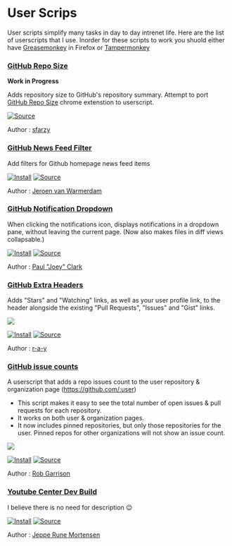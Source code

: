 # User Scrips

User scripts simplify many tasks in day to day intrenet life. Here are the list of userscripts that I use. Inorder for these scripts to work you shuold either have [Greasemonkey](https://addons.mozilla.org/en-US/firefox/addon/greasemonkey/) in Firefox or [Tampermonkey](https://chrome.google.com/webstore/detail/tampermonkey/dhdgffkkebhmkfjojejmpbldmpobfkfo?hl=en)

### [GitHub Repo Size](https://github.com/sfarzy/userscripts/blob/master/GitHub_Repo_Size.user.js)

**Work in Progress**

Adds repository size to GitHub's repository summary. Attempt to port [GitHub Repo Size](https://github.com/harshjv/github-repo-sizehttps://github.com/harshjv/github-repo-size) chrome extenstion to userscript. 

[![Source](https://img.shields.io/badge/-source-blue.svg)](https://github.com/sfarzy/userscripts/blob/master/GitHub_Repo_Size.user.js)

Author : [sfarzy](https://github.com/sfarzy)


### [GitHub News Feed Filter](https://github.com/jerone/UserScripts/tree/master/Github_News_Feed_Filter) 

Add filters for Github homepage news feed items

[![Install](https://img.shields.io/badge/-Install-brightgreen.svg)](https://github.com/jerone/UserScripts/raw/master/Github_News_Feed_Filter/Github_News_Feed_Filter.user.js)
[![Source](https://img.shields.io/badge/-source-blue.svg)](https://github.com/jerone/UserScripts/blob/master/Github_News_Feed_Filter/Github_News_Feed_Filter.user.js)

Author : [Jeroen van Warmerdam](https://github.com/jerone)

### [GitHub Notification Dropdown](https://openuserjs.org/scripts/joeytwiddle/Github_Notifications_Dropdown)

When clicking the notifications icon, displays notifications in a dropdown pane, without leaving the current page.  (Now also makes files in diff views collapsable.)
 
[![Install](https://img.shields.io/badge/-Install-brightgreen.svg)](https://openuserjs.org/install/joeytwiddle/Github_Notifications_Dropdown.user.js)
[![Source](https://img.shields.io/badge/-source-blue.svg)](https://openuserjs.org/scripts/joeytwiddle/Github_Notifications_Dropdown/source)

Author : [Paul "Joey" Clark](https://github.com/joeytwiddle)

### [GitHub Extra Headers](https://greasyfork.org/en/scripts/3139-github-com-extra-header-links)

Adds "Stars" and "Watching" links, as well as your user profile link, to the header alongside the existing "Pull Requests", "Issues" and "Gist" links.

![](https://i.imgur.com/JPYYaRF.png)

[![Install](https://img.shields.io/badge/-Install-brightgreen.svg)](https://greasyfork.org/scripts/3139-github-com-extra-header-links/code/Githubcom%20-%20Extra%20header%20links.user.js)
[![Source](https://img.shields.io/badge/-source-blue.svg)](https://greasyfork.org/en/scripts/3139-github-com-extra-header-links/code)

Author : [r-a-y](https://greasyfork.org/en/users/3121-r-a-y)

### [GitHub issue counts](https://github.com/Mottie/GitHub-userscripts/wiki/GitHub-issue-counts)
A userscript that adds a repo issues count to the user repository & organization page (https://github.com/:user)

- This script makes it easy to see the total number of open issues & pull requests for each repository.
- It works on both user & organization pages.
- It now includes pinned repositories, but only those repositories for the user. Pinned repos for other organizations will not show an issue count.

![](https://cloud.githubusercontent.com/assets/136959/21301601/af93bbac-c574-11e6-88d4-691d66a04f21.gif)

[![Install](https://img.shields.io/badge/-Install-brightgreen.svg)](https://raw.githubusercontent.com/Mottie/GitHub-userscripts/master/github-issue-counts.user.js)
[![Source](https://img.shields.io/badge/-source-blue.svg)](https://github.com/Mottie/GitHub-userscripts/wiki/GitHub-issue-counts)

Author : [Rob Garrison](https://github.com/Mottie)


### [Youtube Center Dev Build](https://github.com/YePpHa/YouTubeCenter)

I believe there is no need for description :wink:

[![Install](https://img.shields.io/badge/-Install-brightgreen.svg)](https://github.com/YePpHa/YouTubeCenter/raw/master/dist/YouTubeCenter.user.js)
[![Source](https://img.shields.io/badge/-source-blue.svg)](https://github.com/YePpHa/YouTubeCenter/wiki/Developer-Version)

Author : [Jeppe Rune Mortensen](https://github.com/YePpHa)
